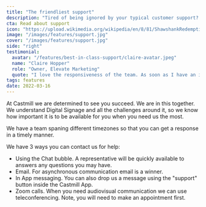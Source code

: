 ```yaml
---
title: "The friendliest support"
description: "Tired of being ignored by your typical customer support? We understand that we are in this together, so when you need help, you get it fast and diligent."
cta: Read about support
icon: "https://upload.wikimedia.org/wikipedia/en/8/81/ShawshankRedemptionMoviePoster.jpg"
image: "/images/features/support.jpg"
cover: "/images/features/support.jpg"
side: "right"
testimonial:
  avatar: "/features/best-in-class-support/claire-avatar.jpeg"
  name: "Claire Hopper"
  role: "Owner, Elevate Marketing"
  quote: "I love the responsiveness of the team. As soon as I have an issue, the team is super responsive and provides me with all the help I need"
tags: features
date: 2022-03-16
---
```


At Castmill we are determined to see you succeed. We are in this together.
We understand Digital Signage and all the challenges around it, so we know how important
it is to be available for you when you need us the most.

We have a team spaning different timezones so that you can get a response in a timely manner.

We have 3 ways you can contact us for help:

- Using the Chat bubble. A representative will be quickly available to answers any questions you may have.
- Email. For asynchronous communication email is a winner.
- In App messaging. You can also drop us a message using the "support" button inside the Castmill App.
- Zoom calls. When you need audiovisual communication we can use teleconferencing. Note, you will need to make an appointment first.
